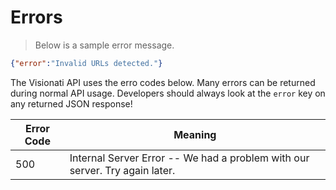 # Errors

> Below is a sample error message.

```json
{"error":"Invalid URLs detected."}
```

The Visionati API uses the erro codes below. Many errors can be returned during
normal API usage. Developers should always look at the `error` key on any returned
JSON response!

Error Code | Meaning
---------- | -------
500 | Internal Server Error -- We had a problem with our server. Try again later.
